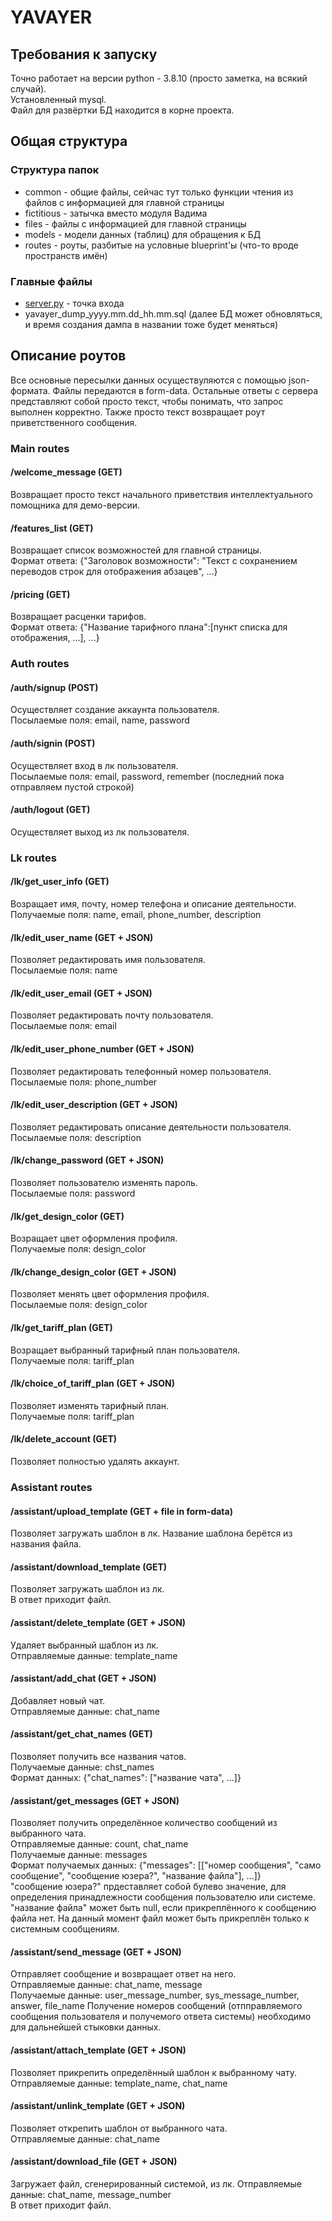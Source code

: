 # YAVAYER

## Требования к запуску
Точно работает на версии python - 3.8.10 (просто заметка, на всякий случай).  
Установленный mysql.  
Файл для развёртки БД находится в корне проекта.

## Общая структура
### Структура папок
* common - общие файлы, сейчас тут только функции чтения из файлов с информацией для главной страницы
* fictitious - затычка вместо модуля Вадима
* files - файлы с информацией для главной страницы
* models - модели данных (таблиц) для обращения к БД
* routes - роуты, разбитые на условные blueprint'ы (что-то вроде пространств имён)

### Главные файлы
* [server.py](server.py) - точка входа
* yavayer_dump_yyyy.mm.dd_hh.mm.sql (далее БД может обновляться, и время создания дампа в названии тоже будет меняться)

## Описание роутов
Все основные пересылки данных осуществуляются с помощью json-формата. Файлы передаются в form-data. Остальные ответы с сервера представляют собой просто текст, чтобы понимать, что запрос выполнен корректно. Также просто текст возвращает роут приветственного сообщения.

### Main routes
#### /welcome_message (GET)
Возвращает просто текст начального приветствия интеллектуального помощника для демо-версии.

#### /features_list (GET)
Возвращает список возможностей для главной страницы.  
Формат ответа: {"Заголовок возможности": "Текст с сохранением переводов строк для отображения абзацев", ...}

#### /pricing (GET)
Возвращает расценки тарифов.  
Формат ответа: {"Название тарифного плана":[пункт списка для отображения, ...], ...}

### Auth routes
#### /auth/signup (POST)
Осуществляет создание аккаунта пользователя.  
Посылаемые поля: email, name, password

#### /auth/signin (POST)
Осуществляет вход в лк пользователя.  
Посылаемые поля: email, password, remember (последний пока отправляем пустой строкой)

#### /auth/logout (GET)
Осуществляет выход из лк пользователя.

### Lk routes
#### /lk/get_user_info (GET)
Возращает имя, почту, номер телефона и описание деятельности.  
Получаемые поля: name, email, phone_number, description

#### /lk/edit_user_name (GET + JSON)
Позволяет редактировать имя пользователя.  
Посылаемые поля: name

#### /lk/edit_user_email (GET + JSON)
Позволяет редактировать почту пользователя.  
Посылаемые поля: email

#### /lk/edit_user_phone_number (GET + JSON)
Позволяет редактировать телефонный номер пользователя.  
Посылаемые поля: phone_number

#### /lk/edit_user_description (GET + JSON)
Позволяет редактировать описание деятельности пользователя.  
Посылаемые поля: description

#### /lk/change_password (GET + JSON)
Позволяет пользователю изменять пароль.  
Посылаемые поля: password

#### /lk/get_design_color (GET)
Возращает цвет оформления профиля.  
Получаемые поля: design_color

#### /lk/change_design_color (GET + JSON)
Позволяет менять цвет оформления профиля.  
Посылаемые поля: design_color

#### /lk/get_tariff_plan (GET)
Возращает выбранный тарифный план пользователя.  
Получаемые поля: tariff_plan

#### /lk/choice_of_tariff_plan (GET + JSON)
Позволяет изменять тарифный план.  
Получаемые поля: tariff_plan

#### /lk/delete_account (GET)
Позволяет полностью удалять аккаунт.

### Assistant routes
#### /assistant/upload_template (GET + file in form-data)
Позволяет загружать шаблон в лк. Название шаблона берётся из названия файла.

#### /assistant/download_template (GET)
Позволяет загружать шаблон из лк.  
В ответ приходит файл.

#### /assistant/delete_template (GET + JSON)
Удаляет выбранный шаблон из лк.  
Отправляемые данные: template_name

#### /assistant/add_chat (GET + JSON)
Добавляет новый чат.  
Отправляемые данные: chat_name

#### /assistant/get_chat_names (GET)
Позволяет получить все названия чатов.  
Получаемые данные: chst_names  
Формат данных: {"chat_names": ["название чата", ...]}

#### /assistant/get_messages (GET + JSON)
Позволяет получить определённое количество сообщений из выбранного чата.  
Отправляемые данные: count, chat_name  
Получаемые данные: messages  
Формат получаемых данных: {"messages": [["номер сообщения", "само сообщение", "сообщение юзера?", "название файла"], ...]}  
"сообщение юзера?" прдеставляет собой булево значение, для определения принадлежности сообщения пользователю или системе. "название файла" может быть null, если прикреплённого к сообщению файла нет. На данный момент файл может быть прикреплён только к системным сообщениям.

#### /assistant/send_message (GET + JSON)
Отправляет сообщение и возвращает ответ на него.  
Отправляемые данные: chat_name, message  
Получаемые данные: user_message_number, sys_message_number, answer, file_name
Получение номеров сообщений (отпправляемого сообщения пользователя и получемого ответа системы) необходимо для дальнейшей стыковки данных.

#### /assistant/attach_template (GET + JSON)
Позволяет прикрепить определённый шаблон к выбранному чату.  
Отправляемые данные: template_name, chat_name

#### /assistant/unlink_template (GET + JSON)
Позволяет открепить шаблон от выбранного чата.  
Отправляемые данные: chat_name

#### /assistant/download_file (GET + JSON)
Загружает файл, сгенерированный системой, из лк.
Отправляемые данные: chat_name, message_number  
В ответ приходит файл.

